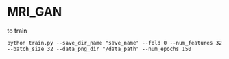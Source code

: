 # MRI_GAN

to train

`python train.py --save_dir_name "save_name" --fold 0 --num_features 32 --batch_size 32 --data_png_dir "/data_path" --num_epochs 150`
